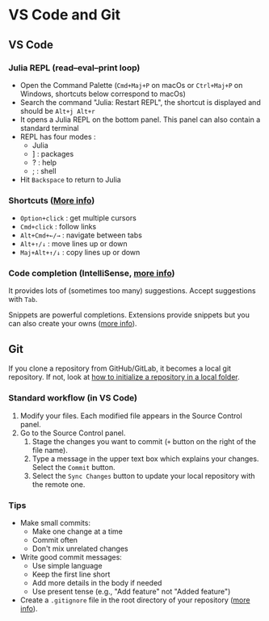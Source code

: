 # VS Code and Git

## VS Code

### Julia REPL (read–eval–print loop)

- Open the Command Palette (`Cmd+Maj+P` on macOs or `Ctrl+Maj+P` on Windows, shortcuts below correspond to macOs)
- Search the command "Julia: Restart REPL", the shortcut is displayed and should be `Alt+j Alt+r`
- It opens a Julia REPL on the bottom panel. This panel can also contain a standard terminal
- REPL has four modes :
  - Julia
  - ] : packages
  - ? : help
  - ; : shell
- Hit `Backspace` to return to Julia

### Shortcuts ([More info](https://code.visualstudio.com/docs/getstarted/keybindings))

- `Option+click` : get multiple cursors
- `Cmd+click` : follow links
- `Alt+Cmd+←/→` : navigate between tabs
- `Alt+↑/↓` : move lines up or down
- `Maj+Alt+↑/↓` : copy lines up or down

### Code completion (IntelliSense, [more info](https://code.visualstudio.com/docs/editor/intellisense))

It provides lots of (sometimes too many) suggestions. Accept suggestions with `Tab`.

Snippets are powerful completions. Extensions provide snippets but you can also create your owns ([more info](https://code.visualstudio.com/docs/editor/userdefinedsnippets)).

## Git

If you clone a repository from GitHub/GitLab, it becomes a local git repository. If not, look at [how to initialize a repository in a local folder](https://code.visualstudio.com/docs/sourcecontrol/intro-to-git#_initialize-a-repository-in-a-local-folder).

### Standard workflow (in VS Code)

1. Modify your files. Each modified file appears in the Source Control panel.
2. Go to the Source Control panel.
    1. Stage the changes you want to commit (`+` button on the right of the file name).
    2. Type a message in the upper text box which explains your changes. Select the `Commit` button.
    3. Select the `Sync Changes` button to update your local repository with the remote one.

### Tips

- Make small commits:
  - Make one change at a time
  - Commit often
  - Don't mix unrelated changes
- Write good commit messages:
  - Use simple language
  - Keep the first line short
  - Add more details in the body if needed
  - Use present tense (e.g., "Add feature" not "Added feature")
- Create a `.gitignore` file in the root directory of your repository ([more info](https://github.com/github/gitignore)).

